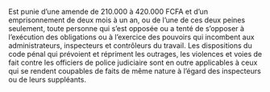 Est punie d’une amende de 210.000 à 420.000 FCFA et d’un emprisonnement de deux mois à un an, ou de l’une de ces deux peines seulement, toute personne qui s’est opposée ou a tenté de s’opposer à l’exécution des obligations ou à l’exercice des pouvoirs qui incombent aux administrateurs, inspecteurs et contrôleurs du travail.
Les dispositions du code pénal qui prévoient et répriment les outrages, les violences et voies de fait contre les officiers de police judiciaire sont en outre applicables à ceux qui se rendent coupables de faits de même nature à l’égard des inspecteurs ou de leurs suppléants.